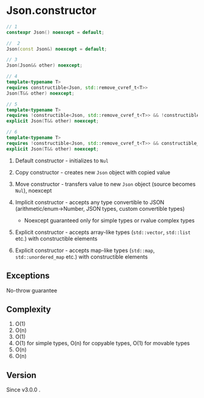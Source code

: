# **Json.constructor**

```cpp
// 1
constexpr Json() noexcept = default;

//  2
Json(const Json&) noexcept = default;

// 3
Json(Json&& other) noexcept;

// 4
template<typename T>
requires constructible<Json, std::remove_cvref_t<T>>
Json(T&& other) noexcept;

// 5
template<typename T>
requires !constructible<Json, std::remove_cvref_t<T>> && !constructible_map<Json, std::remove_cvref_t<T>> && constructible_array<Json, std::remove_cvref_t<T>>
explicit Json(T&& other) noexcept;

// 6
template<typename T>
requires !constructible<Json, std::remove_cvref_t<T>> && constructible_map<Json, std::remove_cvref_t<T>>
explicit Json(T&& other) noexcept;
```

1. Default constructor - initializes to `Nul`

2. Copy constructor - creates new `Json` object with copied value

3. Move constructor - transfers value to new `Json` object (source becomes `Nul`), noexcept

4. Implicit constructor - accepts any type convertible to JSON (arithmetic/enum→Number, JSON types, custom convertible types)
    - Noexcept guaranteed only for simple types or rvalue complex types

5. Explicit constructor - accepts array-like types (`std::vector`, `std::list` etc.) with constructible elements

6. Explicit constructor - accepts map-like types (`std::map`, `std::unordered_map` etc.) with constructible elements

## Exceptions

No-throw guarantee

## Complexity

1. O(1)
2. O(n)
3. O(1)
4. O(1) for simple types, O(n) for copyable types, O(1) for movable types
5. O(n)
6. O(n)

## Version

Since v3.0.0 .

